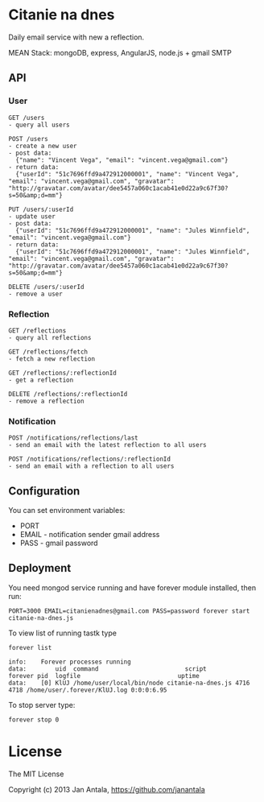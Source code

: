 # Citanie na dnes

Daily email service with new a reflection.

MEAN Stack: mongoDB, express, AngularJS, node.js + gmail SMTP

## API

### User

    GET /users
    - query all users

    POST /users
    - create a new user
    - post data: 
      {"name": "Vincent Vega", "email": "vincent.vega@gmail.com"}
    - return data: 
      {"userId": "51c7696ffd9a472912000001", "name": "Vincent Vega", "email": "vincent.vega@gmail.com", "gravatar": "http://gravatar.com/avatar/dee5457a060c1acab41e0d22a9c67f30?s=50&amp;d=mm"}

    PUT /users/:userId
    - update user
    - post data: 
      {"userId": "51c7696ffd9a472912000001", "name": "Jules Winnfield", "email": "vincent.vega@gmail.com"}
    - return data: 
      {"userId": "51c7696ffd9a472912000001", "name": "Jules Winnfield", "email": "vincent.vega@gmail.com", "gravatar": "http://gravatar.com/avatar/dee5457a060c1acab41e0d22a9c67f30?s=50&amp;d=mm"}

    DELETE /users/:userId
    - remove a user

### Reflection

    GET /reflections
    - query all reflections

    GET /reflections/fetch
    - fetch a new reflection

    GET /reflections/:reflectionId
    - get a reflection

    DELETE /reflections/:reflectionId
    - remove a reflection

### Notification

    POST /notifications/reflections/last
    - send an email with the latest reflection to all users

    POST /notifications/reflections/:reflectionId
    - send an email with a reflection to all users


## Configuration

You can set environment variables:  
- PORT
- EMAIL - notification sender gmail address
- PASS - gmail password

## Deployment

You need mongod service running and have forever module installed, then run:

    PORT=3000 EMAIL=citanienadnes@gmail.com PASS=password forever start citanie-na-dnes.js 

To view list of running tastk type

    forever list

    info:    Forever processes running
    data:        uid  command                        script             forever pid  logfile                           uptime     
    data:    [0] KlUJ /home/user/local/bin/node citanie-na-dnes.js 4716    4718 /home/user/.forever/KlUJ.log 0:0:0:6.95


To stop server type:

    forever stop 0

# License

The MIT License

Copyright (c) 2013 Jan Antala, https://github.com/janantala
